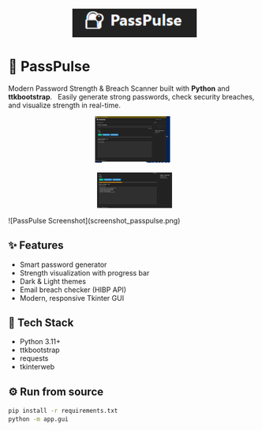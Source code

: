 <p align="center">
  <img src="banner_passpulse.png" alt="PassPulse banner" width="50%">
</p>

# 🔐 PassPulse

Modern Password Strength & Breach Scanner built with **Python** and **ttkbootstrap**.  
Easily generate strong passwords, check security breaches, and visualize strength in real-time.
<p align="center">
  <img src="Gui.png" alt="Petshop Demo Screenshot 1" width="30%">
  <br><br>
  <img src="Options-Description.png" alt="Petshop Demo Screenshot 2" width="30%">
</p>
![PassPulse Screenshot](screenshot_passpulse.png)

## ✨ Features
- Smart password generator
- Strength visualization with progress bar
- Dark & Light themes
- Email breach checker (HIBP API)
- Modern, responsive Tkinter GUI

## 🧠 Tech Stack
- Python 3.11+
- ttkbootstrap
- requests
- tkinterweb

## ⚙️ Run from source
```bash
pip install -r requirements.txt
python -m app.gui
